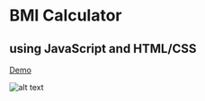 # BMI Calculator
## using JavaScript and HTML/CSS

[Demo](https://aynjel.github.io/bmi-calculator/)

![alt text](https://www.dropbox.com/scl/fi/lplax288hwhww96mvz9yi/bmi-ui.png?rlkey=ezr0wahlkolcygo3vdukdwfjr&dl=0)
